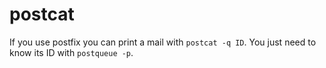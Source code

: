 # postcat

If you use postfix you can print a mail with `postcat -q ID`.
You just need to know its ID with `postqueue -p`.
